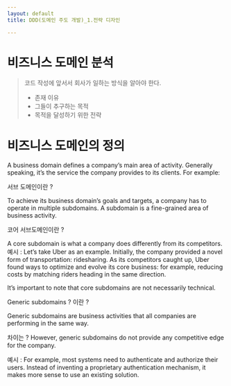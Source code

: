 ```yaml
---
layout: default
title: DDD(도메인 주도 개발)_1.전략 디자인

---
```


# 비즈니스 도메인 분석
> 코드 작성에 앞서서 회사가 일하는 방식을 알아야 한다.
> 
> - 존재 이유
> - 그들이 추구하는 목적
> - 목적을 달성하기 위한 전략

# 비즈니스 도메인의 정의

A business domain defines a company’s main area of activity. Generally speaking, it’s the service the company provides to its clients. For example:

서브 도메인이란 ?

To achieve its business domain’s goals and targets, a company has to operate in multiple subdomains.
A subdomain is a fine-grained area of business activity.


코어 서브도메인이란 ? 

A core subdomain is what a company does differently from its competitors.
예시 : Let’s take Uber as an example. Initially, the company provided a novel form of transportation: ridesharing. As its competitors caught up, Uber found ways to optimize and evolve its core business: for example, reducing costs by matching riders heading in the same direction.

It’s important to note that core subdomains are not necessarily technical.

Generic subdomains ? 이란 ?

Generic subdomains are business activities that all companies are performing in the same way.

차이는 ? However, generic subdomains do not provide any competitive edge for the company.

예시 : For example, most systems need to authenticate and authorize their users. Instead of inventing a proprietary authentication mechanism, it makes more sense to use an existing solution.